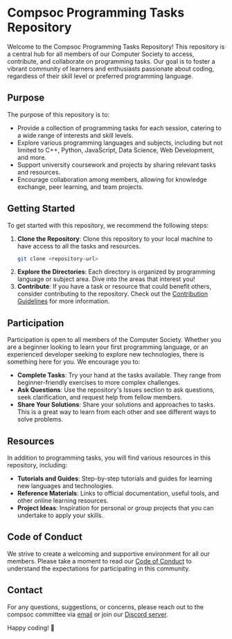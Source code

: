 # Compsoc Programming Tasks Repository

Welcome to the Compsoc Programming Tasks Repository! This repository is a central hub for all members of our Computer Society to access, contribute, and collaborate on programming tasks. Our goal is to foster a vibrant community of learners and enthusiasts passionate about coding, regardless of their skill level or preferred programming language.

## Purpose

The purpose of this repository is to:

- Provide a collection of programming tasks for each session, catering to a wide range of interests and skill levels.
- Explore various programming languages and subjects, including but not limited to C++, Python, JavaScript, Data Science, Web Development, and more.
- Support university coursework and projects by sharing relevant tasks and resources.
- Encourage collaboration among members, allowing for knowledge exchange, peer learning, and team projects.

## Getting Started

To get started with this repository, we recommend the following steps:

1. **Clone the Repository**: Clone this repository to your local machine to have access to all the tasks and resources.
   ```bash
   git clone <repository-url>
   ```
2. **Explore the Directories**: Each directory is organized by programming language or subject area. Dive into the areas that interest you!
3. **Contribute**: If you have a task or resource that could benefit others, consider contributing to the repository. Check out the [Contribution Guidelines](CONTRIBUTING.md) for more information.

## Participation

Participation is open to all members of the Computer Society. Whether you are a beginner looking to learn your first programming language, or an experienced developer seeking to explore new technologies, there is something here for you. We encourage you to:

- **Complete Tasks**: Try your hand at the tasks available. They range from beginner-friendly exercises to more complex challenges.
- **Ask Questions**: Use the repository's Issues section to ask questions, seek clarification, and request help from fellow members.
- **Share Your Solutions**: Share your solutions and approaches to tasks. This is a great way to learn from each other and see different ways to solve problems.

## Resources

In addition to programming tasks, you will find various resources in this repository, including:

- **Tutorials and Guides**: Step-by-step tutorials and guides for learning new languages and technologies.
- **Reference Materials**: Links to official documentation, useful tools, and other online learning resources.
- **Project Ideas**: Inspiration for personal or group projects that you can undertake to apply your skills.

## Code of Conduct

We strive to create a welcoming and supportive environment for all our members. Please take a moment to read our [Code of Conduct](CODE_OF_CONDUCT.md) to understand the expectations for participating in this community.

## Contact

For any questions, suggestions, or concerns, please reach out to the compsoc committee via [email](mailto:compsoc@example.com) or join our [Discord server](https://discord.gg/example).

Happy coding! 🚀
